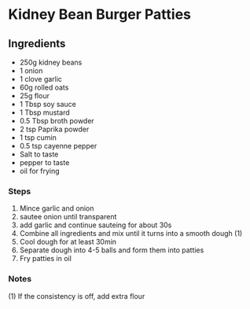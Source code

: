 # Kidney Bean Burger Patties

## Ingredients 

* 250g kidney beans 
* 1 onion
* 1 clove garlic
* 60g rolled oats
* 25g flour
* 1 Tbsp soy sauce 
* 1 Tbsp mustard
* 0.5 Tbsp broth powder 
* 2 tsp Paprika powder
* 1 tsp cumin
* 0.5 tsp cayenne pepper
* Salt to taste 
* pepper to taste
* oil for frying 

### Steps
 
1. Mince garlic and onion
2. sautee onion until transparent
3. add garlic and continue sauteing for about 30s
4. Combine all ingredients and mix until it turns into a smooth dough (1)
5. Cool dough for at least 30min
6. Separate dough into 4-5 balls and form them into patties 
7. Fry patties in oil

### Notes 

(1) If the consistency is off, add extra flour

